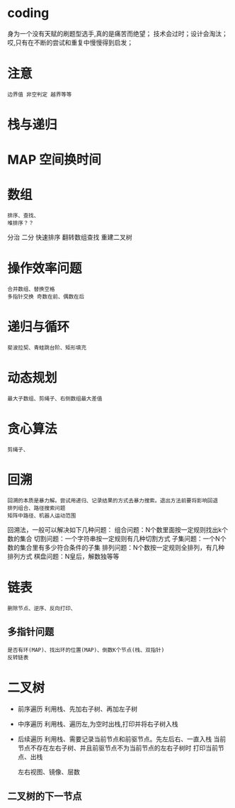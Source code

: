 # coding
  身为一个没有天赋的刷题型选手,真的是痛苦而绝望；
  技术会过时；设计会淘汰；
  哎,只有在不断的尝试和重复中慢慢得到启发；
  
#   注意
    边界值 非空判定 越界等等
  
#  栈与递归
#  MAP 空间换时间
#  数组 
    排序、查找、
    堆排序？？

  分治 
  二分 
   快速排序 翻转数组查找 重建二叉树
#   操作效率问题 
    合并数组、替换空格
    多指针交换 奇数在前、偶数在后
    
#  递归与循环
    斐波拉契、青蛙跳台阶、矩形填充
#   动态规划
    最大子数组、剪绳子、右侧数组最大差值
#   贪心算法
    剪绳子、
#   回溯
    回溯的本质是暴力解。尝试用递归、记录结果的方式去暴力搜索。退出方法前要将影响回退
    排列组合、路径搜索问题
    矩阵中路径、机器人运动范围
回溯法，一般可以解决如下几种问题：
组合问题：N个数里面按一定规则找出k个数的集合
切割问题：一个字符串按一定规则有几种切割方式
子集问题：一个N个数的集合里有多少符合条件的子集
排列问题：N个数按一定规则全排列，有几种排列方式
棋盘问题：N皇后，解数独等等




#   链表
    删除节点、逆序、反向打印、
    
##  多指针问题
    是否有环(MAP)、找出环的位置(MAP)、倒数K个节点(栈、双指针)
    反转链表
#   二叉树
* 前序遍历
    利用栈、先加右子树、再加左子树
* 中序遍历
    利用栈、遍历左,为空时出栈,打印并将右子树入栈
* 后续遍历
    利用栈、需要记录当前节点和前驱节点。先左后右、一直入栈
    当前节点不存在左右子树、并且前驱节点不为当前节点的左右子树时 
    打印当前节点、出栈

    左右视图、镜像、层数
    
##  二叉树的下一节点
